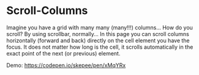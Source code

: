 
# Scroll-Columns
Imagine you have a grid with many many (many!!!) columns...
How do you scroll? By using scrollbar, normally... 
In this page you can scroll columns horizontally (forward and back) directly on the cell element you have the focus.
It does not matter how long is the cell, it scrolls automatically in the exact point of the next (or previous) element.

Demo: https://codepen.io/skepee/pen/xMqYRx
